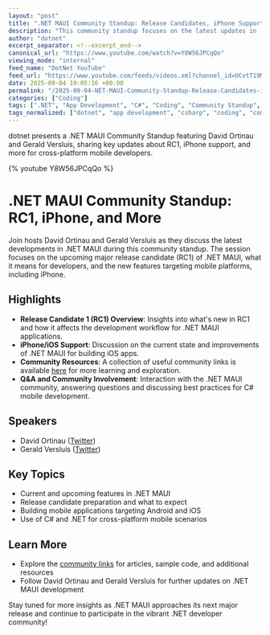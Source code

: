 ```yaml
---
layout: "post"
title: ".NET MAUI Community Standup: Release Candidates, iPhone Support, and Updates"
description: "This community standup focuses on the latest updates in .NET MAUI as it approaches a new major release. Topics include details about the RC1 (Release Candidate 1), support for iPhone development, and other new features and improvements for .NET MAUI developers. Hosted by David Ortinau and Gerald Versluis, the session provides insights into cross-platform development, C# use in mobile scenarios, and community resources for .NET MAUI."
author: "dotnet"
excerpt_separator: <!--excerpt_end-->
canonical_url: "https://www.youtube.com/watch?v=Y8W56JPCqQo"
viewing_mode: "internal"
feed_name: "DotNet YouTube"
feed_url: "https://www.youtube.com/feeds/videos.xml?channel_id=UCvtT19MZW8dq5Wwfu6B0oxw"
date: 2025-09-04 19:05:16 +00:00
permalink: "/2025-09-04-NET-MAUI-Community-Standup-Release-Candidates-iPhone-Support-and-Updates.html"
categories: ["Coding"]
tags: [".NET", "App Development", "C#", "Coding", "Community Standup", "Cross Platform", "David Ortinau", "Dotnetmaui", "Gerald Versluis", "Ios", "Iphone", "MAUI", "Mobile", "Mobile Apps", "Mobile Development", "RC1", "Release Candidate", "Videos"]
tags_normalized: ["dotnet", "app development", "csharp", "coding", "community standup", "cross platform", "david ortinau", "dotnetmaui", "gerald versluis", "ios", "iphone", "maui", "mobile", "mobile apps", "mobile development", "rc1", "release candidate", "videos"]
---
```


dotnet presents a .NET MAUI Community Standup featuring David Ortinau and Gerald Versluis, sharing key updates about RC1, iPhone support, and more for cross-platform mobile developers.<!--excerpt_end-->

{% youtube Y8W56JPCqQo %}

# .NET MAUI Community Standup: RC1, iPhone, and More

Join hosts David Ortinau and Gerald Versluis as they discuss the latest developments in .NET MAUI during this community standup. The session focuses on the upcoming major release candidate (RC1) of .NET MAUI, what it means for developers, and the new features targeting mobile platforms, including iPhone.

## Highlights

- **Release Candidate 1 (RC1) Overview**: Insights into what's new in RC1 and how it affects the development workflow for .NET MAUI applications.
- **iPhone/iOS Support**: Discussion on the current state and improvements of .NET MAUI for building iOS apps.
- **Community Resources**: A collection of useful community links is available [here](https://www.theurlist.com/maui-standup-sep2025) for more learning and exploration.
- **Q&A and Community Involvement**: Interaction with the .NET MAUI community, answering questions and discussing best practices for C# mobile development.

## Speakers

- David Ortinau ([Twitter](https://twitter.com/davidortinau))
- Gerald Versluis ([Twitter](https://twitter.com/jfversluis))

## Key Topics

- Current and upcoming features in .NET MAUI
- Release candidate preparation and what to expect
- Building mobile applications targeting Android and iOS
- Use of C# and .NET for cross-platform mobile scenarios

## Learn More

- Explore the [community links](https://www.theurlist.com/maui-standup-sep2025) for articles, sample code, and additional resources
- Follow David Ortinau and Gerald Versluis for further updates on .NET MAUI development

Stay tuned for more insights as .NET MAUI approaches its next major release and continue to participate in the vibrant .NET developer community!
